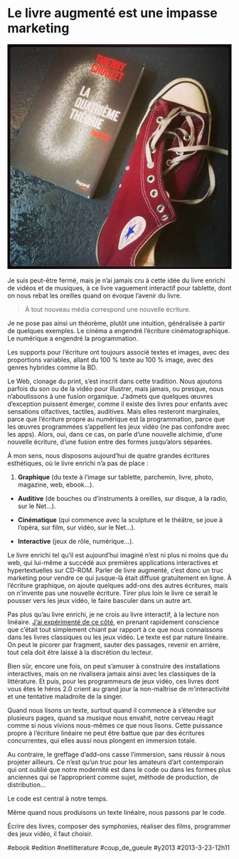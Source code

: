 # Le livre augmenté est une impasse marketing

![](_i/1c205f86920811e29a4b22000a1fb593_71.webp)

Je suis peut-être fermé, mais je n’ai jamais cru à cette idée du livre enrichi de vidéos et de musiques, à ce livre vaguement interactif pour tablette, dont on nous rebat les oreilles quand on évoque l’avenir du livre.

> À tout nouveau média correspond une nouvelle écriture.

Je ne pose pas ainsi un théorème, plutôt une intuition, généralisée à partir de quelques exemples. Le cinéma a engendré l’écriture cinématographique. Le numérique a engendré la programmation.

Les supports pour l’écriture ont toujours associé textes et images, avec des proportions variables, allant du 100 % texte au 100 % image, avec des genres hybrides comme la BD.

Le Web, clonage du print, s’est inscrit dans cette tradition. Nous ajoutons parfois du son ou de la vidéo pour illustrer, mais jamais, ou presque, nous n’aboutissons à une fusion organique. J’admets que quelques œuvres d’exception puissent émerger, comme il existe des livres pour enfants avec sensations olfactives, tactiles, auditives. Mais elles resteront marginales, parce que l’écriture propre au numérique est la programmation, parce que les œuvres programmées s’appellent les jeux vidéo (ne pas confondre avec les apps). Alors, oui, dans ce cas, on parle d’une nouvelle alchimie, d’une nouvelle écriture, d’une fusion entre des formes jusqu’alors séparées.

À mon sens, nous disposons aujourd’hui de quatre grandes écritures esthétiques, où le livre enrichi n’a pas de place :

1. **Graphique** (du texte à l’image sur tablette, parchemin, livre, photo, magazine, web, ebook…).

- **Auditive** (de bouches ou d’instruments à oreilles, sur disque, à la radio, sur le Net…).

- **Cinématique** (qui commence avec la sculpture et le théâtre, se joue à l’opéra, sur film, sur vidéo, sur le Net…).

- **Interactive** (jeux de rôle, numérique…).

Le livre enrichi tel qu’il est aujourd’hui imaginé n’est ni plus ni moins que du web, qui lui-même a succédé aux premières applications interactives et hypertextuelles sur CD-ROM. Parler de livre augmenté, c’est donc un truc marketing pour vendre ce qui jusque-là était diffusé gratuitement en ligne. À l’écriture graphique, on ajoute quelques add-ons des autres écritures, mais on n’invente pas une nouvelle écriture. Tirer plus loin le livre ce serait le pousser vers les jeux vidéo, le faire basculer dans un autre art.

Pas plus qu’au livre enrichi, je ne crois au livre interactif, à la lecture non linéaire. [J’ai expérimenté de ce côté](http://ihl.tcrouzet.com/), en prenant rapidement conscience que c’était tout simplement chiant par rapport à ce que nous connaissons dans les livres classiques ou les jeux vidéo. Le texte est par nature linéaire. On peut le picorer par fragment, sauter des passages, revenir en arrière, tout cela doit être laissé à la discrétion du lecteur.

Bien sûr, encore une fois, on peut s’amuser à construire des installations interactives, mais on ne rivalisera jamais ainsi avec les classiques de la littérature. Et puis, pour les programmeurs de jeux vidéo, ces livres dont vous êtes le héros 2.0 crient au grand jour la non-maîtrise de m’interactivité et une tentative maladroite de la singer.

Quand nous lisons un texte, surtout quand il commence à s’étendre sur plusieurs pages, quand sa musique nous envahit, notre cerveau réagit comme si nous vivions nous-mêmes ce que nous lisons. Cette puissance propre à l’écriture linéaire ne peut être battue que par des écritures concurrentes, qui elles aussi nous plongent en immersion totale.

Au contraire, le greffage d’add-ons casse l’immersion, sans réussir à nous projeter ailleurs. Ce n’est qu’un truc pour les amateurs d’art contemporain qui ont oublié que notre modernité est dans le code ou dans les formes plus anciennes qui se l’approprient comme sujet, méthode de production, de distribution…

Le code est central à notre temps.

Même quand nous produisons un texte linéaire, nous passons par le code.

Écrire des livres, composer des symphonies, réaliser des films, programmer des jeux vidéo, il faut choisir.

#ebook #edition #netlitterature #coup_de_gueule #y2013 #2013-3-23-12h11
